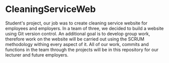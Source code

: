# CleaningServiceWeb

Student's project, our job was to create cleaning service website for employees and employers. In a team of three, we decided to build a website using Git version control.
An additional goal is to develop group work, therefore work on the website will be carried out using the SCRUM methodology withing every aspect of it.
All of our work, commits and functions in the team through the projects will be in this repository for our lecturer and future employers.
